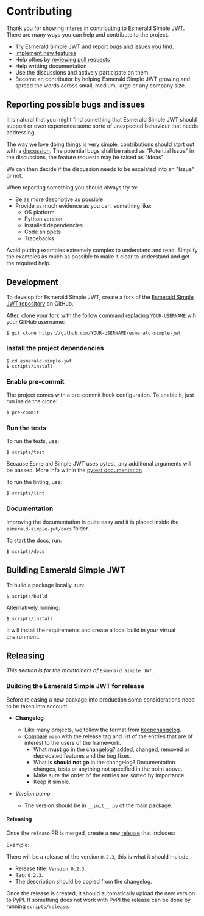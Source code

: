 # Contributing

Thank you for showing interes in contributing to Esmerald Simple JWT. There are many ways you can help and contribute to the
project.

* Try Esmerald Simple JWT and [report bugs and issues](https://github.com/dymmond/esmerald-simple-jwt/issues/new) you find.
* [Implement new features](https://github.com/dymmond/esmerald-simple-jwt/issues?q=is%3Aissue+is%3Aopen+label%3A%22good+first+issue%22)
* Help othes by [reviewing pull requests](https://github.com/dymmond/esmerald-simple-jwt/pulls)
* Help writting documentation
* Use the discussions and actively participate on them.
* Become an contributor by helping Esmerald Simple JWT growing and spread the words across small, medium, large or any company
size.

## Reporting possible bugs and issues

It is natural that you might find something that Esmerald Simple JWT should support or even experience some sorte of unexpected
behaviour that needs addressing.

The way we love doing things is very simple, contributions should start out with a
[discussion](https://github.com/dymmond/esmerald-simple-jwt/discussions). The potential bugs shall be raised as "Potential Issue"
in the discussions, the feature requests may be raised as "Ideas".

We can then decide if the discussion needs to be escalated into an "Issue" or not.

When reporting something you should always try to:

* Be as more descriptive as possible
* Provide as much evidence as you can, something like:
    * OS platform
    * Python version
    * Installed dependencies
    * Code snippets
    * Tracebacks

Avoid putting examples extremely complex to understand and read. Simplify the examples as much as possible to make
it clear to understand and get the required help.

## Development

To develop for Esmerald Simple JWT, create a fork of the [Esmerald Simple JWT repository](https://github.com/dymmond/esmerald-simple-jwt) on GitHub.

After, clone your fork with the follow command replacing `YOUR-USERNAME` wih your GitHub username:

```shell
$ git clone https://github.com/YOUR-USERNAME/esmerald-simple-jwt
```

### Install the project dependencies

```shell
$ cd esmerald-simple-jwt
$ scripts/install
```

### Enable pre-commit

The project comes with a pre-commit hook configuration. To enable it, just run inside the clone:

```shell
$ pre-commit
```

### Run the tests

To run the tests, use:

```shell
$ scripts/test
```

Because Esmerald Simple JWT uses pytest, any additional arguments will be passed. More info within the
[pytest documentation](https://docs.pytest.org/en/latest/how-to/usage.html)

To run the linting, use:

```shell
$ scripts/lint
```

### Documentation

Improving the documentation is quite easy and it is placed inside the `esmerald-simple-jwt/docs` folder.

To start the docs, run:

```shell
$ scripts/docs
```

## Building Esmerald Simple JWT

To build a package locally, run:

```shell
$ scripts/build
```

Alternatively running:

```
$ scripts/install
```

It will install the requirements and create a local build in your virtual environment.

## Releasing

*This section is for the maintainers of `Esmerald Simple JWT`*.

### Building the Esmerald Simple JWT for release

Before releasing a new package into production some considerations need to be taken into account.

* **Changelog**
    * Like many projects, we follow the format from [keepchangelog](https://keepachangelog.com/en/1.0.0/).
    * [Compare](https://github.com/dymmond/esmerald-simple-jwt/compare/) `main` with the release tag and list of the entries
that are of interest to the users of the framework.
        * What **must** go in the changelog? added, changed, removed or deprecated features and the bug fixes.
        * What is **should not go** in the changelog? Documentation changes, tests or anything not specified in the
point above.
        * Make sure the order of the entries are sorted by importance.
        * Keep it simple.

* *Version bump*
    * The version should be in `__init__.py` of the main package.

#### Releasing

Once the `release` PR is merged, create a new [release](https://github.com/dymmond/esmerald-simple-jwt/releases/new)
that includes:

Example:

There will be a release of the version `0.2.3`, this is what it should include.

* Release title: `Version 0.2.3`.
* Tag: `0.2.3`.
* The description should be copied from the changelog.

Once the release is created, it should automatically upload the new version to PyPI. If something
does not work with PyPI the release can be done by running `scripts/release`.
